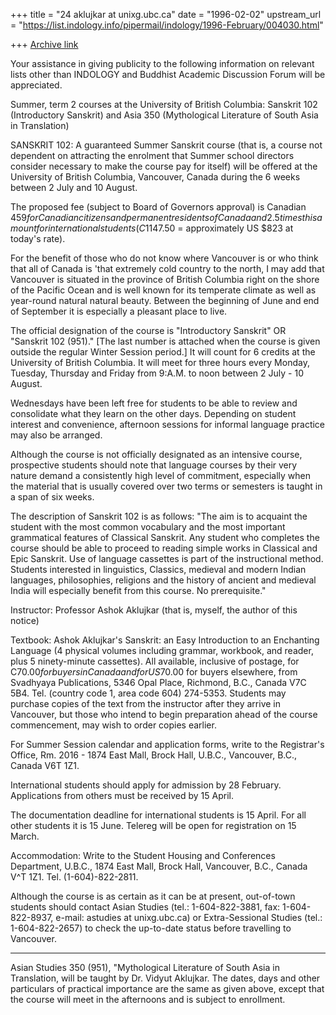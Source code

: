 +++
title = "24 aklujkar at unixg.ubc.ca"
date = "1996-02-02"
upstream_url = "https://list.indology.info/pipermail/indology/1996-February/004030.html"

+++
[Archive link](https://list.indology.info/pipermail/indology/1996-February/004030.html)

Your assistance in giving publicity to the following information on
relevant lists other than INDOLOGY and Buddhist Academic Discussion Forum
<BUDDHA-L at ULKYVM.BITNET> will be appreciated.  

Summer, term 2 courses at the University of British Columbia: Sanskrit 102
(Introductory Sanskrit) and Asia 350 (Mythological Literature of South Asia
in Translation)

SANSKRIT 102:
A guaranteed Summer Sanskrit course (that is, a course not dependent on
attracting the enrolment that Summer school directors consider necessary to
make the course pay for itself) will be offered at the University of
British Columbia, Vancouver, Canada during the 6 weeks between 2 July and
10 August. 

The proposed fee (subject to Board of Governors approval) is Canadian $459
for Canadian citizens and permanent residents of Canada and 2.5 times this
amount for international students (C$1147.50 = approximately US $823 at
today's rate). 

For the benefit of those who do not know where Vancouver is or who think
that all of Canada is 'that extremely cold country to the north,  I may add
that Vancouver is situated in the province of British Columbia right on the
shore of the Pacific Ocean and is well known for its temperate climate as
well as year-round natural natural beauty. Between the beginning of June
and end of September it is especially a pleasant place to live. 

The official designation of the course is "Introductory Sanskrit" OR
"Sanskrit 102 (951)." [The last number is attached when the course is given
outside the regular Winter Session period.]  It will count for 6 credits at
the University of British Columbia. It will meet for three hours every
Monday, Tuesday, Thursday and Friday from 9:A.M. to noon between 2 July -
10 August. 

Wednesdays have been left free for students to be able to review and
consolidate what they learn on the other days. Depending on student
interest and convenience, afternoon sessions for informal language practice
may also be arranged. 

Although the course is not officially designated as an intensive course,
prospective students should note that language courses by their very nature
demand a consistently high level of commitment, especially when the
material that is usually covered over two terms or semesters is taught in a
span of six weeks. 

The description of Sanskrit 102 is as follows: "The aim is to acquaint the
student with the most common vocabulary and the most important grammatical
features of Classical Sanskrit. Any student who completes the course should
be able to proceed to reading simple works in Classical and Epic Sanskrit.
Use of language cassettes is part of the instructional method. Students
interested in linguistics, Classics, medieval and modern Indian languages,
philosophies, religions and the history of ancient and medieval India will
especially benefit from this course. No prerequisite."

Instructor: Professor Ashok Aklujkar (that is, myself, the author of this
notice)

Textbook: Ashok Aklujkar's Sanskrit: an Easy Introduction to an Enchanting
Language (4 physical volumes including grammar, workbook, and reader, plus
5 ninety-minute cassettes). All available, inclusive of postage, for
C$70.00 for buyers in Canada and for US$70.00 for buyers elsewhere, from
Svadhyaya Publications, 5346 Opal Place, Richmond, B.C., Canada V7C 5B4. 
Tel. (country code 1, area code 604) 274-5353.  Students may purchase
copies of the text from the instructor after they arrive in Vancouver, but
those who intend to begin preparation ahead of the course commencement, may
wish to order copies earlier. 

For Summer Session calendar and application forms, write to the Registrar's
Office, Rm. 2016 - 1874 East Mall, Brock Hall, U.B.C., Vancouver, B.C.,
Canada V6T 1Z1. 

International students should apply for admission by 28 February.
Applications from others must be received by 15 April. 

The documentation deadline for international students is 15 April. For all
other students it is 15 June. Telereg will be open for registration on 15
March. 

Accommodation: Write to the Student Housing and Conferences Department,
U.B.C., 1874 East Mall, Brock Hall, Vancouver, B.C., Canada V^T 1Z1. Tel.
(1-604)-822-2811. 

Although the course is as certain as it can be at present, out-of-town
students should contact Asian Studies (tel.: 1-604-822-3881, fax:
1-604-822-8937, e-mail: astudies at unixg.ubc.ca) or Extra-Sessional Studies
(tel.: 1-604-822-2657) to check the up-to-date status before travelling to
Vancouver. 

-------------------------------

Asian Studies 350 (951), "Mythological Literature of South Asia in
Translation,  will be taught by Dr. Vidyut Aklujkar. The dates, days and
other particulars of  practical importance are the same as given above,
except that the course will meet in the afternoons and is subject to
enrollment. 





